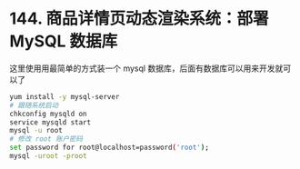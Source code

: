 # 144. 商品详情页动态渲染系统：部署 MySQL 数据库
这里使用用最简单的方式装一个 mysql 数据库，后面有数据库可以用来开发就可以了

```bash
yum install -y mysql-server
# 跟随系统启动
chkconfig mysqld on
service mysqld start
mysql -u root
# 修改 root 账户密码
set password for root@localhost=password('root');
mysql -uroot -proot
```

